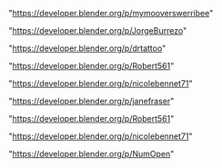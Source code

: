 "https://developer.blender.org/p/mymooverswerribee"

"https://developer.blender.org/p/JorgeBurrezo"

"https://developer.blender.org/p/drtattoo"

"https://developer.blender.org/p/Robert561"

"https://developer.blender.org/p/nicolebennet71"

 
"https://developer.blender.org/p/janefraser"


"https://developer.blender.org/p/Robert561"


"https://developer.blender.org/p/nicolebennet71"


"https://developer.blender.org/p/NumOpen"


 
